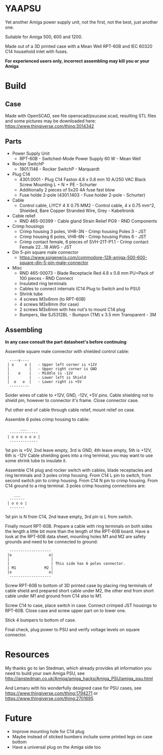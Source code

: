 # YAAPSU

Yet another Amiga power supply unit, not the first, not the best, just another one.

Suitable for Amiga 500, 600 and 1200.

Made out of a 3D printed case with a Mean Well RPT-60B and IEC 60320 C14 household
inlet with fuses.

**For experienced users only, incorrect assembling may kill you or your Amiga**

# Build

## Case

Made with OpenSCAD, see file openscad/psucase.scad, resulting STL files and
some pictures may be downloaded here: https://www.thingiverse.com/thing:3014342

## Parts

- Power Supply Unit
  - RPT-60B - Switched-Mode Power Supply 60 W - Mean Well
- Rocker SwitchP
  - 1801.1146 - Rocker SwitchP - Marquardt
- Plug C14
  - 4301.0001 - Plug C14 Faston 4.8 x 0.8 mm 10 A/250 VAC Black Screw Mounting L + N + PE - Schurter
  - Additionally 2 pieces of 5x20 4A fuse fast blow
  - Fuse holde 2-pole (4301.1403 - Fuse holder 2-pole - Schurter)
- Cable
  - Control cable, LIYCY 4 X 0.75 MM2 - Control cable, 4 x 0.75 mm^2, Shielded, Bare Copper Stranded Wire, Grey - Kabeltronik
- Cable relief
  - RND 465-00399 - Cable gland Strain Relief PG9 - RND Components
- Crimp housings
  - Crimp housing 3 poles, VHR-3N - Crimp housing Poles 3 - JST
  - Crimp housing 6 poles, VHR-6N - Crimp housing Poles 6 - JST
  - Crimp contact female, 6 pieces of SVH-21T-P1.1 - Crimp contact Female 22...18 AWG - JST
- Din 5-pin square male connector
  - https://www.soigeneris.com/commodore-128-amiga-500-600-square-din-5-pin-male-connector
- Misc
  - RND 465-00073 - Blade Receptacle Red 4.8 x 0.8 mm PU=Pack of 100 pieces - RND Connect
  - Insulated ring terminals
  - Cables to connect internals (C14 Plug to Switch and to PSU)
  - Shrink tube
  - 4 screws M3x6mm (to RPT-60B)
  - 4 screws M3x8mm (for case)
  - 2 screws M3x6mm with hex nut's to mount C14 plug
  - Bumpers, like SJ5312BL - Bumpon (TM) x 3.5 mm Transparent - 3M

## Assembling

**In any case consult the part datasheet's before continuing**

Assemble square male connector with shielded control cable:
```
  ----v---- 
 | o     o |   - Upper left corner is +12V
 |         |   - Upper right corner is GND
 |    o    |   - Middle is -12V
 |         |   - Lower left is Shield
 |  o   o  |   - Lower right is +5V
  --------- 
```
Solder wires of cable to +12V, GND, -12V, +5V pins. Cable shielding not to shield pin,
however to connector it's frame. Close connector case.

Put other end of cable through cable relief, mount relief on case.

Assemble 6 poles crimp housing to cable:
```
       ___
  -------------
 | o o o o o o |
  -------------
```
1st pin is +5V, 2nd leave empty, 3rd is GND, 4th leave empty, 5th is +12V, 6th is -12V
Cable shielding goes into a ring terminal, you may want to use some shrink tube to 
insulate it.


Assemble C14 plug and rocker switch with cables, blade receptacles and ring terminals
and 3 poles crimp housing. From C14 L pin to switch, from second switch pin to crimp
housing. From C14 N pin to crimp housing. From C14 ground to a ring terminal. 3 poles
crimp housing connections are:
```
    ___
  ------- 
 | o o o |
  -------
```
1st pin is N from C14, 2nd leave empty, 3rd pin is L from switch.


Finally mount RPT-60B. Prepare a cable with ring terminals on both sides the length
a little bit more than the length of the RPT-60B board. Have a look at the RPT-60B
data sheet, mounting holes M1 and M2 are safety grounds and need to be connected
to ground:
```
  -------------------
 |o                 o|
 |                   |
 |                   | This side has 6 poles connector.
 | M1             M2 |
 |o                 o|
  ------------------- 
```

Screw RPT-60B to bottom of 3D printed case by placing ring terminals of cable shield
and prepared short cable under M2, the other end from short cable under M1 and
ground from C14 also to M1.

Screw C14 to case, place switch in case. Connect crimped JST housings to RPT-60B.
Close case and screw upper part on to lower one.

Stick 4 bumpers to bottom of case.

Final check, plug power to PSU and verify voltage levels on square connector.

# Resources

My thanks go to Ian Stedman, which already provides all information you need to build
your own Amiga PSU, see http://ianstedman.co.uk/Amiga/amiga_hacks/Amiga_PSU/amiga_psu.html

And Lemaru with his wonderfully designed case for PSU cases, see https://www.thingiverse.com/thing:1794271
or https://www.thingiverse.com/thing:2701695

# Future

- Improve mounting hole for C14 plug
- Maybe instead of sticked bumbers include some printed legs on case bottom
- Have a universal plug on the Amiga side too
